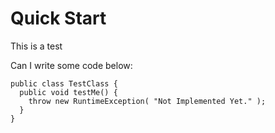 # Quick Start
This is a test

Can I write some code below:

```
public class TestClass {
  public void testMe() {
    throw new RuntimeException( "Not Implemented Yet." );
  }
}
```

